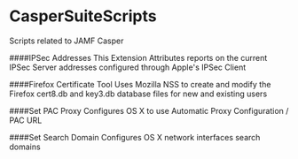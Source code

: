 # CasperSuiteScripts
Scripts related to JAMF Casper

####IPSec Addresses
This Extension Attributes reports on the current IPSec Server addresses configured through Apple's IPSec Client

####Firefox Certificate Tool
Uses Mozilla NSS to create and modify the Firefox cert8.db and key3.db database files for new and existing users

####Set PAC Proxy
Configures OS X to use Automatic Proxy Configuration / PAC URL

####Set Search Domain
Configures OS X network interfaces search domains
